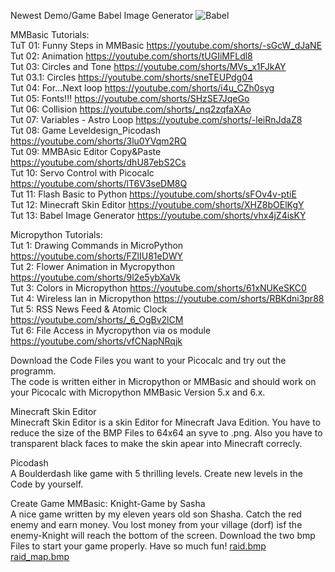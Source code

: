 Newest Demo/Game
Babel Image Generator
![Babel](https://github.com/user-attachments/assets/d11739d9-79b1-48b6-affe-d49e1567d94c)



MMBasic Tutorials:  
TuT 01: Funny Steps in MMBasic https://youtube.com/shorts/-sGcW_dJaNE  
Tut 02: Animation https://youtube.com/shorts/tUGIiMFLdl8  
Tut 03: Circles and Tone https://youtube.com/shorts/MVs_x1FJkAY  
Tut 03.1: Circles https://youtube.com/shorts/sneTEUPdg04  
Tut 04: For...Next loop https://youtube.com/shorts/i4u_CZh0syg  
Tut 05: Fonts!!! https://youtube.com/shorts/SHzSE7JqeGo    
Tut 06: Collision https://youtube.com/shorts/_nq2zqfaXAo  
Tut 07: Variables - Astro Loop https://youtube.com/shorts/-leiRnJdaZ8  
Tut 08: Game Leveldesign_Picodash https://youtube.com/shorts/3lu0YVqm2RQ  
Tut 09: MMBAsic Editor Copy&Paste https://youtube.com/shorts/dhU87ebS2Cs   
Tut 10: Servo Control with Picocalc https://youtube.com/shorts/lT6V3seDM8Q  
Tut 11: Flash Basic to Python https://youtube.com/shorts/sFOv4v-ptiE  
Tut 12: Minecraft Skin Editor https://youtube.com/shorts/XHZ8bOElKgY  
Tut 13: Babel Image Generator https://youtube.com/shorts/vhx4jZ4isKY  

Micropython Tutorials:  
Tut 1: Drawing Commands in MicroPython https://youtube.com/shorts/FZlIU81eDWY    
Tut 2: Flower Animation in Mycropython https://youtube.com/shorts/9l2e5ybXaVk  
Tut 3: Colors in Micropython https://youtube.com/shorts/61xNUKeSKC0  
Tut 4: Wireless lan in Micropython https://youtube.com/shorts/RBKdni3pr88  
Tut 5: RSS News Feed & Atomic Clock https://youtube.com/shorts/_6_OgBv2lCM  
Tut 6: File Access in Mycropython via os module https://youtube.com/shorts/vfCNapNRqjk





 

Download the Code Files you want to your Picocalc and try out the programm.  
The code is written either in Micropython or MMBasic and should work on your Picocalc with Micropython MMBasic Version 5.x and 6.x.

Minecraft Skin Editor  
Minecraft Skin Editor is a skin Editor for Minecraft Java Edition. You have to reduce the size of the BMP Files to 64x64 an syve to .png. Also you have to transparent black faces to make the skin apear into Minecraft correcly. 

Picodash  
A Boulderdash like game with 5 thrilling levels. Create new levels in the Code by yourself. 

Create Game MMBasic: Knight-Game by Sasha  
A nice game written by my eleven years old son Shasha. Catch the red enemy and earn money. Vou lost money from your village (dorf) isf the enemy-Knight will reach the bottom of the screen. Download the two bmp Files to start your game properly.
Have so much fun!
[raid.bmp](https://github.com/user-attachments/files/22613555/raid.bmp)
[raid_map.bmp](https://github.com/user-attachments/files/22613578/raid_map.bmp)
